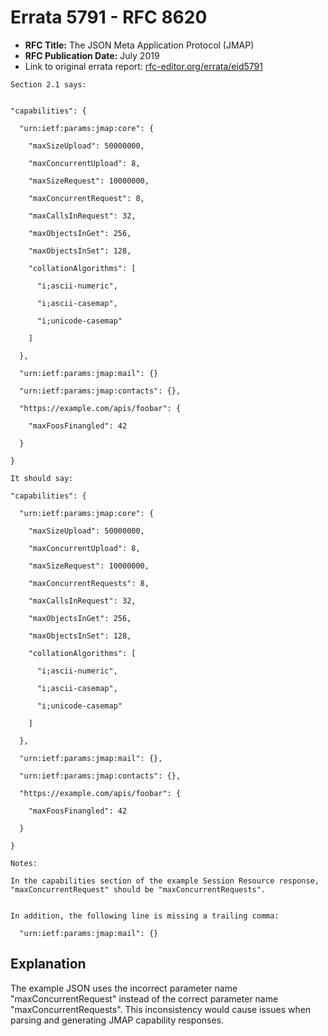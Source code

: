 # Errata 5791 - RFC 8620

- **RFC Title:** The JSON Meta Application Protocol (JMAP)
- **RFC Publication Date:** July 2019
- Link to original errata report: [rfc-editor.org/errata/eid5791](https://www.rfc-editor.org/errata/eid5791)

```
Section 2.1 says:


"capabilities": {
  "urn:ietf:params:jmap:core": {
    "maxSizeUpload": 50000000,
    "maxConcurrentUpload": 8,
    "maxSizeRequest": 10000000,
    "maxConcurrentRequest": 8,
    "maxCallsInRequest": 32,
    "maxObjectsInGet": 256,
    "maxObjectsInSet": 128,
    "collationAlgorithms": [
      "i;ascii-numeric",
      "i;ascii-casemap",
      "i;unicode-casemap"
    ]
  },
  "urn:ietf:params:jmap:mail": {}
  "urn:ietf:params:jmap:contacts": {},
  "https://example.com/apis/foobar": {
    "maxFoosFinangled": 42
  }
}

It should say:

"capabilities": {
  "urn:ietf:params:jmap:core": {
    "maxSizeUpload": 50000000,
    "maxConcurrentUpload": 8,
    "maxSizeRequest": 10000000,
    "maxConcurrentRequests": 8,
    "maxCallsInRequest": 32,
    "maxObjectsInGet": 256,
    "maxObjectsInSet": 128,
    "collationAlgorithms": [
      "i;ascii-numeric",
      "i;ascii-casemap",
      "i;unicode-casemap"
    ]
  },
  "urn:ietf:params:jmap:mail": {},
  "urn:ietf:params:jmap:contacts": {},
  "https://example.com/apis/foobar": {
    "maxFoosFinangled": 42
  }
}

Notes:

In the capabilities section of the example Session Resource response, "maxConcurrentRequest" should be "maxConcurrentRequests". 

In addition, the following line is missing a trailing comma:
  "urn:ietf:params:jmap:mail": {}
```

## Explanation

The example JSON uses the incorrect parameter name "maxConcurrentRequest" instead of the correct parameter name "maxConcurrentRequests". This inconsistency would cause issues when parsing and generating JMAP capability responses.
